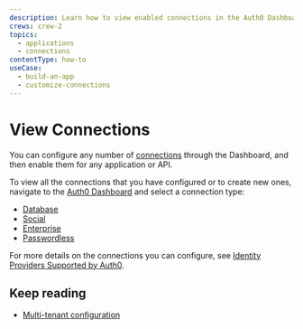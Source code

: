```yaml
---
description: Learn how to view enabled connections in the Auth0 Dashboard.
crews: crew-2
topics:
  - applications
  - connections
contentType: how-to
useCase:
  - build-an-app
  - customize-connections
---
```

# View Connections

You can configure any number of [connections](/connections) through the Dashboard, and then enable them for any application or API.

To view all the connections that you have configured or to create new ones, navigate to the [Auth0 Dashboard](${manage_url}/#/) and select a connection type:

- [Database](${manage_url}/#/connections/database)
- [Social](${manage_url}/#/connections/social)
- [Enterprise](${manage_url}/#/connections/enterprise)
- [Passwordless](${manage_url}/#/connections/passwordless)

For more details on the connections you can configure, see [Identity Providers Supported by Auth0](/identityproviders).

## Keep reading

- [Multi-tenant configuration](/applications/multiple-tenants)
